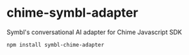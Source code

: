 # chime-symbl-adapter

Symbl's conversational AI adapter for Chime Javascript SDK

`npm install symbl-chime-adapter`
